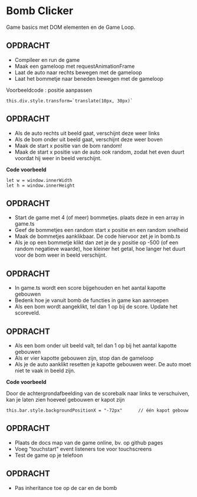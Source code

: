 # Bomb Clicker

Game basics met DOM elementen en de Game Loop.

## OPDRACHT

- Compileer en run de game
- Maak een gameloop met requestAnimationFrame
- Laat de auto naar rechts bewegen met de gameloop
- Laat het bommetje naar beneden bewegen met de gameloop

Voorbeeldcode : positie aanpassen
```
this.div.style.transform=`translate(10px, 30px)`
```

## OPDRACHT

- Als de auto rechts uit beeld gaat, verschijnt deze weer links
- Als de bom onder uit beeld gaat, verschijnt deze weer boven
- Maak de start x positie van de bom random!
- Maak de start x positie van de auto ook random, zodat het even duurt voordat hij weer in beeld verschijnt.

**Code voorbeeld**
```
let w = window.innerWidth   
let h = window.innerHeight 
```

## OPDRACHT

- Start de game met 4 (of meer) bommetjes. plaats deze in een array in game.ts
- Geef de bommetjes een random start x positie en een random snelheid
- Maak de bommetjes aanklikbaar. De code hiervoor zet je in bomb.ts
- Als je op een bommetje klikt dan zet je de y positie op -500 (of een random negatieve waarde), hoe kleiner het getal, hoe langer het duurt voor de bom weer in beeld verschijnt.

## OPDRACHT

- In game.ts wordt een score bijgehouden en het aantal kapotte gebouwen
- Bedenk hoe je vanuit bomb de functies in game kan aanroepen
- Als een bom wordt aangeklikt, tel dan 1 op bij de score. Update het scoreveld.

## OPDRACHT

- Als een bom onder uit beeld valt, tel dan 1 op bij het aantal kapotte gebouwen
- Als er vier kapotte gebouwen zijn, stop dan de gameloop
- Als je de auto aanklikt resetten je kapotte gebouwen weer. De auto moet niet te vaak in beeld zijn.

**Code voorbeeld**

Door de achtergrondafbeelding van de scorebalk naar links te verschuiven, kan je laten zien hoeveel gebouwen er kapot zijn
```
this.bar.style.backgroundPositionX = "-72px"      // één kapot gebouw
```

## OPDRACHT

- Plaats de docs map van de game online, bv. op github pages
- Voeg "touchstart" event listeners toe voor touchscreens
- Test de game op je telefoon

## OPDRACHT

- Pas inheritance toe op de car en de bomb
